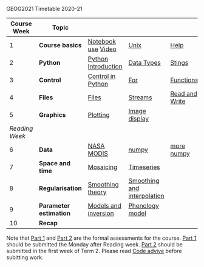 GEOG2021 Timetable 2020-21


| Course Week	|  Topic	|  |  | 	| || Assessment |
|-	|-	|-	|-	|-	|-	|-	|- |
|  1	|  **Course basics**	|  [Notebook use](001_Notebook_use.ipynb)	[Video](https://eur01.safelinks.protection.outlook.com/?url=https%3A%2F%2Fweb.microsoftstream.com%2Fvideo%2F567f0e25-4345-4d7b-a0fe-ff52a849d703&data=02%7C01%7C%7C8ac06087c4354551357d08d866ec8bdd%7C1faf88fea9984c5b93c9210a11d9a5c2%7C0%7C0%7C637372513433482788&sdata=9nZefqA2caC6DrGO7fU4eHRRoYlB5HqKsYvnwVQxsg0%3D&reserved=0)|  [Unix](002_Unix.ipynb)	|  [Help](003_Help.ipynb)	| [Accounts](004_Accounts.ipynb) | [Packages](005_Packages.ipynb)| 
|  2	|  **Python** 	| [Python Introduction](010_Python_Introduction.ipynb)	| [Data Types](011_Python_data_types.ipynb) 	|  [Stings](012_Python_strings.ipynb)	| [String methods](013_Python_string_methods.ipynb) | [Groups](014_Python_groups.ipynb) |[Lists and dictionaries](A01_Groups.ipynb)|
|  3	|  **Control**	| [Control in Python](015_Python_control.ipynb) 	| [For](016_Python_for.ipynb) 	| [Functions](017_Functions.ipynb) 	| [Scripts](018_Running_Python.ipynb) | | [Python script](A02_Script.ipynb)|
|  4	| **Files** 	|  [Files](020_Python_files.ipynb)	|  	[Streams](021_Streams.ipynb)| [Read and Write](022_Read_write_files.ipynb) 	|
|  5	| **Graphics** 	|  [Plotting](023_Plotting.ipynb)	|  [Image display](024_Image_display.ipynb)	|  	| | |[Part 1](A04_Part1.ipynb) [Code advive](A03_Part1_code.ipynb)|
|  *Reading Week*	|  	|  	|  	|  	|
|  6	|**Data** 	|  [NASA MODIS](030_NASA_MODIS_Earthdata.ipynb)	|  [numpy](031_Numpy.ipynb)	|  [more numpy](032_More_numpy.ipynb)	| || [Numpy exercise](A04_Numpy.ipynb)|
|  7	|  **Space and time**	| [Mosaicing](040_GDAL_mosaicing_and_masking.ipynb) 	|  [Timeseries](041_GDAL_timeseries.ipynb)	|  	|
|  8	| **Regularisation** 	|  [Smoothing theory](042_Weighted_smoothing_and_interpolation.ipynb)	| [Smoothing and interpolation](043_Weighted_interpolation.ipynb) 	|  	| |  |[LAI](A05_LAI.ipynb)|
|  9	|  **Parameter estimation**	| [Models and inversion](050_Models.ipynb) 	|   [Phenology model](051_Phenology_model.ipynb) 	|  	|
|  10	|  **Recap**	|  	|  	|  	|| | [Part 2](A06_Part2.ipynb)|


Note that [Part 1](A03_Part1.ipynb) and [Part 2](A06_Part2.ipynb) are the formal assessments for the course. [Part 1](A03_Part1.ipynb) should be submitted the Monday after Reading week. [Part 2](A06_Part2.ipynb) should be submitted in the first week of Term 2. Please read [Code advive](A03_Part1_code.ipynb) before subitting work.

